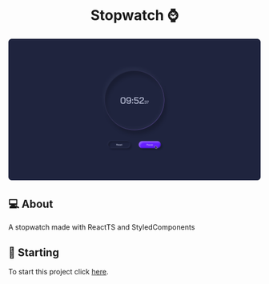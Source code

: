 <h1 align="center"> Stopwatch ⌚ </h1>

![Cover](https://raw.githubusercontent.com/jessikamiranda/stopwatch/master/public/Stopwatch.png)

## 💻 About

A stopwatch made with ReactTS and StyledComponents

## 🚀 Starting

To start this project click [here](https://stopwatch-indol.vercel.app/).
